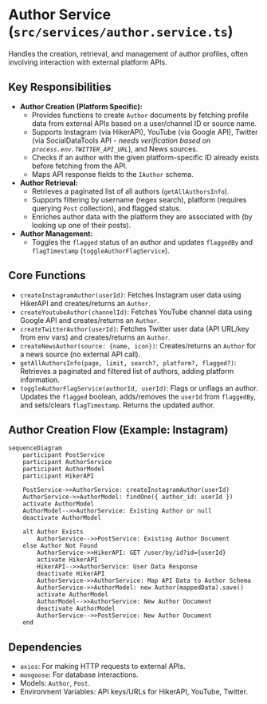 # Author Service (`src/services/author.service.ts`)

Handles the creation, retrieval, and management of author profiles, often involving interaction with external platform APIs.

## Key Responsibilities

-   **Author Creation (Platform Specific):**
    -   Provides functions to create `Author` documents by fetching profile data from external APIs based on a user/channel ID or source name.
    -   Supports Instagram (via HikerAPI), YouTube (via Google API), Twitter (via SocialDataTools API - *needs verification based on `process.env.TWITTER_API_URL`*), and News sources.
    -   Checks if an author with the given platform-specific ID already exists before fetching from the API.
    -   Maps API response fields to the `IAuthor` schema.
-   **Author Retrieval:**
    -   Retrieves a paginated list of all authors (`getAllAuthorsInfo`).
    -   Supports filtering by username (regex search), platform (requires querying `Post` collection), and flagged status.
    -   Enriches author data with the platform they are associated with (by looking up one of their posts).
-   **Author Management:**
    -   Toggles the `flagged` status of an author and updates `flaggedBy` and `flagTimestamp` (`toggleAuthorFlagService`).

## Core Functions

-   `createInstagramAuthor(userId)`: Fetches Instagram user data using HikerAPI and creates/returns an `Author`.
-   `createYoutubeAuthor(channelId)`: Fetches YouTube channel data using Google API and creates/returns an `Author`.
-   `createTwitterAuthor(userId)`: Fetches Twitter user data (API URL/key from env vars) and creates/returns an `Author`.
-   `createNewsAuthor(source: {name, icon})`: Creates/returns an `Author` for a news source (no external API call).
-   `getAllAuthorsInfo(page, limit, search?, platform?, flagged?)`: Retrieves a paginated and filtered list of authors, adding platform information.
-   `toggleAuthorFlagService(authorId, userId)`: Flags or unflags an author. Updates the `flagged` boolean, adds/removes the `userId` from `flaggedBy`, and sets/clears `flagTimestamp`. Returns the updated author.

## Author Creation Flow (Example: Instagram)

```mermaid
sequenceDiagram
    participant PostService
    participant AuthorService
    participant AuthorModel
    participant HikerAPI

    PostService->>AuthorService: createInstagramAuthor(userId)
    AuthorService->>AuthorModel: findOne({ author_id: userId })
    activate AuthorModel
    AuthorModel-->>AuthorService: Existing Author or null
    deactivate AuthorModel

    alt Author Exists
        AuthorService-->>PostService: Existing Author Document
    else Author Not Found
        AuthorService->>HikerAPI: GET /user/by/id?id={userId}
        activate HikerAPI
        HikerAPI-->>AuthorService: User Data Response
        deactivate HikerAPI
        AuthorService->>AuthorService: Map API Data to Author Schema
        AuthorService->>AuthorModel: new Author(mappedData).save()
        activate AuthorModel
        AuthorModel-->>AuthorService: New Author Document
        deactivate AuthorModel
        AuthorService-->>PostService: New Author Document
    end
```

## Dependencies

-   `axios`: For making HTTP requests to external APIs.
-   `mongoose`: For database interactions.
-   Models: `Author`, `Post`.
-   Environment Variables: API keys/URLs for HikerAPI, YouTube, Twitter. 